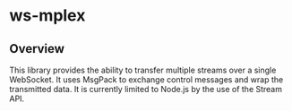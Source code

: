 # ws-mplex

## Overview

This library provides the ability to transfer multiple streams over a single
WebSocket. It uses MsgPack to exchange control messages and wrap the transmitted
data. It is currently limited to Node.js by the use of the Stream API.

